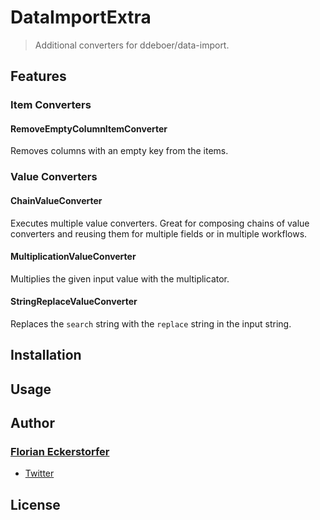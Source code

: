 DataImportExtra
===============

> Additional converters for ddeboer/data-import.


Features
--------

### Item Converters

#### RemoveEmptyColumnItemConverter

Removes columns with an empty key from the items.

### Value Converters

#### ChainValueConverter

Executes multiple value converters. Great for composing chains of value converters and reusing them for multiple fields or in multiple workflows.

#### MultiplicationValueConverter

Multiplies the given input value with the multiplicator.

#### StringReplaceValueConverter

Replaces the `search` string with the `replace` string in the input string.


Installation
------------


Usage
-----


Author
------

### [Florian Eckerstorfer](https://florian.ec)

- [Twitter](https://twitter.com/Florian_)


License
-------